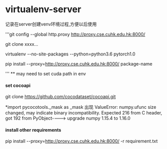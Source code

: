 # virtualenv-server
记录在server创建venv环境过程,方便以后使用

  '''git config --global http.proxy http://proxy.cse.cuhk.edu.hk:8000/

  git clone xxxx...

  virtualenv --no-site-packages --python=python3.6 pytorch1.0

  pip install --proxy=http://proxy.cse.cuhk.edu.hk:8000/ package-name

  '''
** may need to set cuda path in env

#### set cocoapi
  git clone https://github.com/cocodataset/cocoapi.git

*import pycocotools._mask as _mask 出现 ValueError: numpy.ufunc size changed, may indicate binary incompatibility. Expected 216 from C header, got 192 from PyObject----> upgrade numpy 1.15.4 to 1.16.0

#### install other requirements
  pip install --proxy=http://proxy.cse.cuhk.edu.hk:8000/ -r requirement.txt
